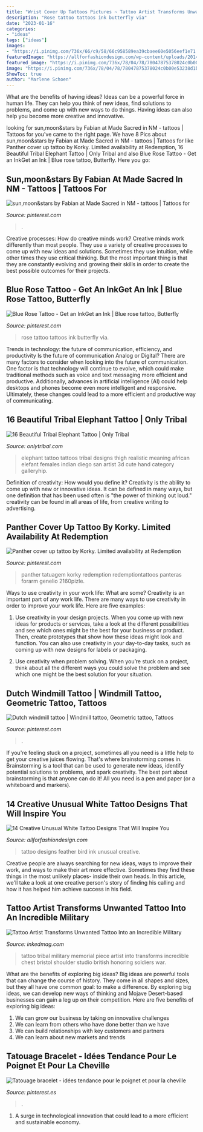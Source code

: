 ```yaml
---
title: "Wrist Cover Up Tattoos Pictures ~ Tattoo Artist Transforms Unwanted Tattoo Into An Incredible Military"
description: "Rose tattoo tattoos ink butterfly via"
date: "2023-01-16"
categories:
- "ideas"
tags: ["ideas"]
images:
- "https://i.pinimg.com/736x/66/c9/58/66c958589ea39cbaee60e5056eef1e71.jpg"
featuredImage: "https://allforfashiondesign.com/wp-content/uploads/2014/11/g-12.jpg"
featured_image: "https://i.pinimg.com/736x/78/04/78/78047875378024c0b00e53238d1be13e.jpg"
image: "https://i.pinimg.com/736x/78/04/78/78047875378024c0b00e53238d1be13e.jpg"
ShowToc: true
author: "Marlene Schoen"
---
```



What are the benefits of having ideas?
Ideas can be a powerful force in human life. They can help you think of new ideas, find solutions to problems, and come up with new ways to do things. Having ideas can also help you become more creative and innovative.

	

		
looking for sun,moon&amp;stars by Fabian at Made Sacred in NM - tattoos | Tattoos for you've came to the right page. We have 8 Pics about sun,moon&amp;stars by Fabian at Made Sacred in NM - tattoos | Tattoos for like Panther cover up tattoo by Korky. Limited availability at Redemption, 16 Beautiful Tribal Elephant Tattoo | Only Tribal and also Blue Rose Tattoo - Get an InkGet an Ink | Blue rose tattoo, Butterfly. Here you go:
		
    
## Sun,moon&amp;stars By Fabian At Made Sacred In NM - Tattoos | Tattoos For

<img loading=lazy src="https://i.pinimg.com/736x/b8/4a/50/b84a502fc5fe2a9730942f3dd39b4956.jpg" onerror="this.onerror=null;this.src='https://tse4.mm.bing.net/th?id=OIP.Ls9J85-O2m7JJ42mOMVotwHaNK&amp;pid=15.1';" alt="sun,moon&amp;stars by Fabian at Made Sacred in NM - tattoos | Tattoos for">

_Source: pinterest.com_

>. 

	

Creative processes: How do creative minds work?
Creative minds work differently than most people. They use a variety of creative processes to come up with new ideas and solutions. Sometimes they use intuition, while other times they use critical thinking. But the most important thing is that they are constantly evolving and growing their skills in order to create the best possible outcomes for their projects.

    
## Blue Rose Tattoo - Get An InkGet An Ink | Blue Rose Tattoo, Butterfly

<img loading=lazy src="https://i.pinimg.com/736x/98/15/50/98155010e57834338c11ba84ef73a394.jpg" onerror="this.onerror=null;this.src='https://tse3.mm.bing.net/th?id=OIP.-zH85orAc7j7iTohqXvDpwHaKq&amp;pid=15.1';" alt="Blue Rose Tattoo - Get an InkGet an Ink | Blue rose tattoo, Butterfly">

_Source: pinterest.com_

>rose tattoo tattoos ink butterfly via. 

	

Trends in technology: the future of communication, efficiency, and productivity
Is the future of communication Analog or Digital? 
There are many factors to consider when looking into the future of communication. One factor is that technology will continue to evolve, which could make traditional methods such as voice and text messaging more efficient and productive. Additionally, advances in artificial intelligence (AI) could help desktops and phones become even more intelligent and responsive. Ultimately, these changes could lead to a more efficient and productive way of communicating.

    
## 16 Beautiful Tribal Elephant Tattoo | Only Tribal

<img loading=lazy src="https://www.onlytribal.com/wp-content/uploads/2015/12/Tribal-Elephant-Tattoo-on-Thigh.jpg" onerror="this.onerror=null;this.src='https://tse1.mm.bing.net/th?id=OIP.M6l8GhA3gNikN_rkMKt-BQHaLH&amp;pid=15.1';" alt="16 Beautiful Tribal Elephant Tattoo | Only Tribal">

_Source: onlytribal.com_

>elephant tattoo tattoos tribal designs thigh realistic meaning african elefant females indian diego san artist 3d cute hand category galleryhip. 

	

Definition of creativity: How would you define it?
Creativity is the ability to come up with new or innovative ideas. It can be defined in many ways, but one definition that has been used often is "the power of thinking out loud." creativity can be found in all areas of life, from creative writing to advertising.

    
## Panther Cover Up Tattoo By Korky. Limited Availability At Redemption

<img loading=lazy src="https://i.pinimg.com/736x/78/04/78/78047875378024c0b00e53238d1be13e.jpg" onerror="this.onerror=null;this.src='https://tse3.mm.bing.net/th?id=OIP._EdEKNeT-yG2cXbZBfWTtgHaJ3&amp;pid=15.1';" alt="Panther cover up tattoo by Korky. Limited availability at Redemption">

_Source: pinterest.com_

>panther tatuagem korky redemption redemptiontattoos panteras forarm genelio 2160pizle. 

	

Ways to use creativity in your work life: What are some?
Creativity is an important part of any work life. There are many ways to use creativity in order to improve your work life. Here are five examples: 
1. Use creativity in your design projects. When you come up with new ideas for products or services, take a look at the different possibilities and see which ones might be the best for your business or product. Then, create prototypes that show how these ideas might look and function. You can also use creativity in your day-to-day tasks, such as coming up with new designs for labels or packaging. 

2. Use creativity when problem solving. When you’re stuck on a project, think about all the different ways you could solve the problem and see which one might be the best solution for your situation.

    
## Dutch Windmill Tattoo | Windmill Tattoo, Geometric Tattoo, Tattoos

<img loading=lazy src="https://i.pinimg.com/736x/53/75/de/5375de4d993ec6a7db03b4b72de1ae43--dutch-windmill-windmill-tattoo.jpg" onerror="this.onerror=null;this.src='https://tse1.mm.bing.net/th?id=OIP.L3s4WE0sT9f7cmfsilNazQHaJ3&amp;pid=15.1';" alt="Dutch windmill tattoo | Windmill tattoo, Geometric tattoo, Tattoos">

_Source: pinterest.com_

>. 

	

If you're feeling stuck on a project, sometimes all you need is a little help to get your creative juices flowing. That's where brainstorming comes in. Brainstorming is a tool that can be used to generate new ideas, identify potential solutions to problems, and spark creativity. The best part about brainstorming is that anyone can do it! All you need is a pen and paper (or a whiteboard and markers).

    
## 14 Creative Unusual White Tattoo Designs That Will Inspire You

<img loading=lazy src="https://allforfashiondesign.com/wp-content/uploads/2014/11/g-12.jpg" onerror="this.onerror=null;this.src='https://tse2.mm.bing.net/th?id=OIP.bcdgiQKuRmWhBnb8DDrb2gHaLH&amp;pid=15.1';" alt="14 Creative Unusual White Tattoo Designs That Will Inspire You">

_Source: allforfashiondesign.com_

>tattoo designs feather bird ink unusual creative. 

	

Creative people are always searching for new ideas, ways to improve their work, and ways to make their art more effective. Sometimes they find these things in the most unlikely places- inside their own heads. In this article, we'll take a look at one creative person's story of finding his calling and how it has helped him achieve success in his field.

    
## Tattoo Artist Transforms Unwanted Tattoo Into An Incredible Military

<img loading=lazy src="https://www.inkedmag.com/.image/t_share/MTU5MDMyMDQ1OTc2NDMwMzYw/tribal-tattoo-coverup1.jpg" onerror="this.onerror=null;this.src='https://tse4.mm.bing.net/th?id=OIP.JgLej7JU_IbEBu6ZyimrzAHaDj&amp;pid=15.1';" alt="Tattoo Artist Transforms Unwanted Tattoo Into an Incredible Military">

_Source: inkedmag.com_

>tattoo tribal military memorial piece artist into transforms incredible chest bristol shoulder studio british honoring soldiers war. 

	

What are the benefits of exploring big ideas?
Big ideas are powerful tools that can change the course of history. They come in all shapes and sizes, but they all have one common goal: to make a difference. By exploring big ideas, we can develop new ways of thinking and Mojave Desert-based businesses can gain a leg up on their competition. Here are five benefits of exploring big ideas: 
1. We can grow our business by taking on innovative challenges
2. We can learn from others who have done better than we have
3. We can build relationships with key customers and partners
4. We can learn about new markets and trends

    
## Tatouage Bracelet - Idées Tendance Pour Le Poignet Et Pour La Cheville

<img loading=lazy src="https://i.pinimg.com/736x/66/c9/58/66c958589ea39cbaee60e5056eef1e71.jpg" onerror="this.onerror=null;this.src='https://tse1.mm.bing.net/th?id=OIP.3sANKvdyC_cWylr7kfCz0gHaNK&amp;pid=15.1';" alt="Tatouage bracelet - idées tendance pour le poignet et pour la cheville">

_Source: pinterest.es_

>. 

	

1. A surge in technological innovation that could lead to a more efficient and sustainable economy. 

